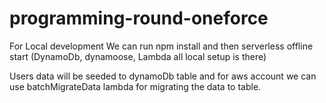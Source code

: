 # programming-round-oneforce

For Local development We can run npm install and then serverless offline start
(DynamoDb, dynamoose, Lambda all local setup is there)

Users data will be seeded to dynamoDb table and for aws account we can use batchMigrateData lambda for migrating the data to table.
